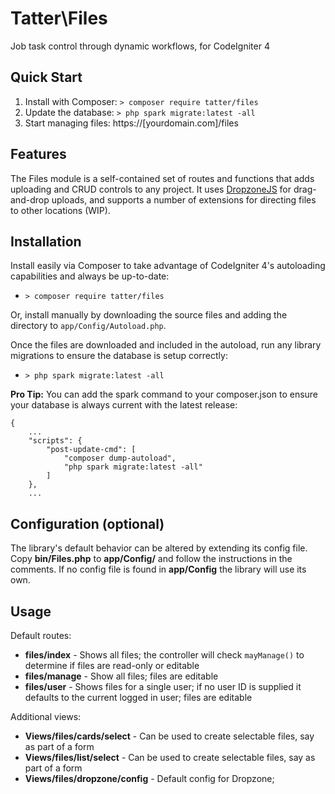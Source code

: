 # Tatter\Files
Job task control through dynamic workflows, for CodeIgniter 4

## Quick Start

1. Install with Composer: `> composer require tatter/files`
2. Update the database: `> php spark migrate:latest -all`
3. Start managing files: https://[yourdomain.com]/files

## Features

The Files module is a self-contained set of routes and functions that adds uploading and
CRUD controls to any project. It uses [DropzoneJS](https://www.dropzonejs.com) for
drag-and-drop uploads, and supports a number of extensions for directing files to other
locations (WIP).

## Installation

Install easily via Composer to take advantage of CodeIgniter 4's autoloading capabilities
and always be up-to-date:
* `> composer require tatter/files`

Or, install manually by downloading the source files and adding the directory to
`app/Config/Autoload.php`.

Once the files are downloaded and included in the autoload, run any library migrations
to ensure the database is setup correctly:
* `> php spark migrate:latest -all`

**Pro Tip:** You can add the spark command to your composer.json to ensure your database is
always current with the latest release:
```
{
	...
    "scripts": {
        "post-update-cmd": [
            "composer dump-autoload",
            "php spark migrate:latest -all"
        ]
    },
	...
```

## Configuration (optional)

The library's default behavior can be altered by extending its config file. Copy
**bin/Files.php** to **app/Config/** and follow the instructions
in the comments. If no config file is found in **app/Config** the library will use its own.

## Usage

Default routes:
* **files/index** - Shows all files; the controller will check `mayManage()` to determine if files are read-only or editable
* **files/manage** - Show all files; files are editable
* **files/user** - Shows files for a single user; if no user ID is supplied it defaults to the current logged in user; files are editable

Additional views:
* **Views/files/cards/select** - Can be used to create selectable files, say as part of a form
* **Views/files/list/select** - Can be used to create selectable files, say as part of a form
* **Views/files/dropzone/config** - Default config for Dropzone; 